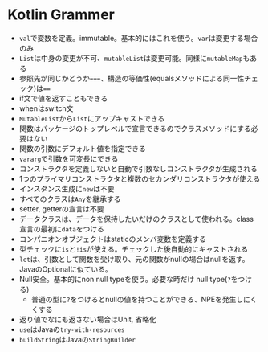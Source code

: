 Kotlin Grammer
==

* `val`で変数を定義。immutable。基本的にはこれを使う。`var`は変更する場合のみ
* `List`は中身の変更が不可、`mutableList`は変更可能。同様に`mutableMap`もある
* 参照先が同じかどうか`===`、構造の等価性(equalsメソッドによる同一性チェック)は`==` 
* if文で値を返すこともできる
* whenはswitch文
* `MutableList`から`List`にアップキャストできる
* 関数はパッケージのトップレベルで宣言できるのでクラスメソッドにする必要はない
* 関数の引数にデフォルト値を指定できる
* `vararg`で引数を可変長にできる
* コンストラクタを定義しないと自動で引数なしコンストラクタが生成される
* 1つのプライマリコンストラクタと複数のセカンダリコンストラクタが使える
* インスタンス生成に`new`は不要
* すべてのクラスは`Any`を継承する
* setter, getterの宣言は不要
* データクラスは、データを保持したいだけのクラスとして使われる。class宣言の最初に`data`をつける
* コンパニオンオブジェクトはstaticのメンバ変数を定義する
* 型チェックに`is`と`!is`が使える。チェックした後自動的にキャストされる
* `let`は、引数として関数を受け取り、元の関数がnullの場合はnullを返す。JavaのOptionalに似ている。
* Null安全。基本的にnon null typeを使う。必要な時だけ null type(`?`をつける)
    * 普通の型に`?`をつけるとnullの値を持つことができる、NPEを発生しにくくする
* 返り値でなにも返さない場合はUnit, 省略化
* `use`はJavaの`try-with-resources`
* `buildString`はJavaの`StringBuilder`

